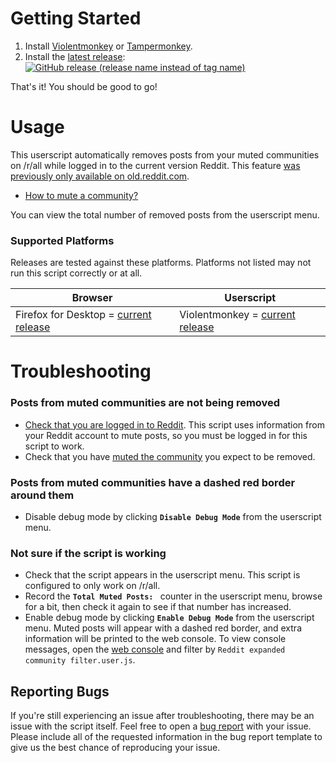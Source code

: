 # Getting Started
1. Install [Violentmonkey][violentmonkey-link] or [Tampermonkey][tampermonkey-link].
2. Install the [latest release][release-link]: [![GitHub release (release name instead of tag name)][release-badge]][release-install-link]

That's it! You should be good to go!

# Usage
This userscript automatically removes posts from your muted communities on /r/all while logged in to the current version Reddit.
This feature [was previously only available on old.reddit.com][reddit-how-do-i-filter-from-all-link].

* [How to mute a community?][reddit-community-muting-link]

You can view the total number of removed posts from the userscript menu.

### Supported Platforms

Releases are tested against these platforms. Platforms not listed may not run this script correctly or at all.

| Browser | Userscript |
|-|-|
| Firefox for Desktop = [current release][firefox-desktop-install-link] | Violentmonkey = [current release][violentmonkey-firefox-addon-link] |

# Troubleshooting

### Posts from muted communities are not being removed
* [Check that you are logged in to Reddit][reddit-login-link]. This script uses information from your Reddit account to mute posts, so you must be logged in for this script to work.
* Check that you have [muted the community][reddit-community-muting-link] you expect to be removed.

### Posts from muted communities have a dashed red border around them
* Disable debug mode by clicking **`Disable Debug Mode`** from the userscript menu.

### Not sure if the script is working
* Check that the script appears in the userscript menu. This script is configured to only work on /r/all.
* Record the **`Total Muted Posts: `** counter in the userscript menu, browse for a bit, then check it again to see if that number has increased.
* Enable debug mode by clicking **`Enable Debug Mode`** from the userscript menu. Muted posts will appear with a dashed red border, and extra information will be printed to the web console. To view console messages, open the [web console][open-console-instructions-link] and filter by `Reddit expanded community filter.user.js`.

## Reporting Bugs

If you're still experiencing an issue after troubleshooting, there may be an issue with the script itself. Feel free to open a [bug report][bug-report-link] with your issue. Please include all of the requested information in the bug report template to give us the best chance of reproducing your issue.

[bug-report-link]: https://github.com/AJGranowski/reddit-expanded-community-filter-userscript/issues/new?assignees=&labels=bug&projects=&template=bug-report.md
[firefox-desktop-install-link]: https://www.mozilla.org/en-US/firefox/
[open-console-instructions-link]: https://appuals.com/open-browser-console/
[reddit-community-muting-link]: https://support.reddithelp.com/hc/en-us/articles/9810475384084-What-is-community-muting
[reddit-how-do-i-filter-from-all-link]: https://support.reddithelp.com/hc/en-us/articles/360060561192-How-do-I-filter-communities-I-don-t-want-to-see-from-r-all
[reddit-login-link]: https://www.reddit.com/login/
[release-badge]: https://img.shields.io/github/v/release/AJGranowski/reddit-expanded-community-filter-userscript?label=%20
[release-install-link]: https://github.com/AJGranowski/reddit-expanded-community-filter-userscript/releases/latest/download/script.user.js
[release-link]: https://github.com/AJGranowski/reddit-expanded-community-filter-userscript/releases/latest
[tampermonkey-link]: https://www.tampermonkey.net/
[violentmonkey-firefox-addon-link]: https://addons.mozilla.org/en-US/firefox/addon/violentmonkey
[violentmonkey-link]: https://violentmonkey.github.io/